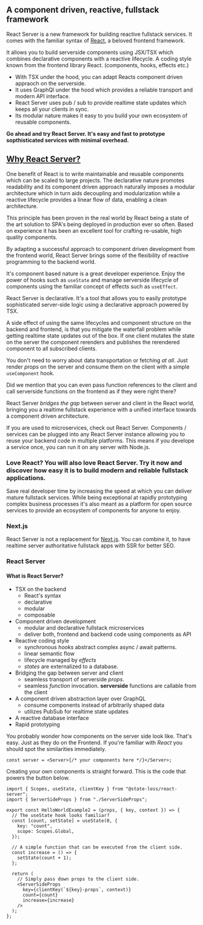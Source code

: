## A component driven, reactive, fullstack framework

React Server is a new framework for building reactive fullstack services. It comes with the familiar syntax of [React](https://react.dev/), a beloved frontend framework.

It allows you to build serverside components using JSX/TSX which combines declarative components with a reactive lifecycle. A coding style known from the frontend library React. (components, hooks, effects etc.)

- With TSX under the hood, you can adapt Reacts component driven appraoch on the serverside.
- It uses GraphQl under the hood which provides a reliable transport and modern API interface.
- React Server uses pub / sub to provide realtime state updates which keeps all your clients in sync.
- Its modular nature makes it easy to you build your own ecosystem of reusable components.

**Go ahead and try React Server. It's easy and fast to prototype sopthisticated services with minimal overhead.**

## [Why React Server?](/why)

One benefit of React is to write maintainable and reusable components which can be scaled to large projects. The declarative nature promotes readability and its component driven approach naturally imposes a modular architecture which in turn aids decoupling and modularization while a reactive lifecycle provides a linear flow of data, enabling a clean architecture.

This principle has been proven in the real world by React being a state of the art solution to SPA's being deployed in production ever so often. Based on experience it has been an excellent tool for crafting re-usable, high quality components.

By adapting a successful approach to component driven development from the frontend world, React Server brings some of the flexibility of reactive programming to the backend world.

It's component based nature is a great developer experience.
Enjoy the power of hooks such as `useState` and manage serverside lifecycle of components using the familiar concept of effects such as `useEffect`.

React Server is declarative. It's a tool that allows you to easily prototype sophisticated server-side logic using a declarative approach powered by TSX.

A side effect of using the same lifecycles and component structure on the backend and frontend, is that you mitigate the waterfall problem while getting realtime state updates out of the box. If one client mutates the state on the server the component rerenders and publishes the rerendered component to all subscribed clients.

You don't need to worry about data transportation or fetching _at all_. Just render _props_ on the server and consume them on the client with a simple `useComponent` hook.

Did we mention that you can even pass function references to the client and call serverside functions on the frontend as if they were right there?

React Server _bridges the gap_ between server and client in the React world, bringing you a realtime fullstack experience with a unified interface towards a component driven architecture.

If you are used to microservices, check out React Server. Components / services can be plugged into any React Server instance allowing you to reuse your backend code in multiple platforms. This means if you develope a service once, you can run it on any server with Node.js.

### Love React? You will also love React Server. Try it now and discover how **easy** it is to build modern and reliable fullstack applications.

Save real developer time by increasing the speed at which you can deliver mature fullstack services. While being exceptional at rapidly prototyping complex business processes it's also meant as a platform for open source services to provide an ecosystem of components for anyone to enjoy.

### Next.js

React Server is not a replacement for [Next.js](/faq). You can combine it, to have realtime server authoritative fullstack apps with SSR for better SEO.

### React Server

#### What is React Server?

- TSX on the backend
  - React's syntax
  - declarative
  - modular
  - composable
- Component driven development
  - modular and declarative fullstack microservices
  - deliver both, frontend and backend code using components as API
- Reactive coding style
  - synchronous _hooks_ abstract complex async / await patterns.
  - linear semantic flow
  - lifecycle managed by _effects_
  - _states_ are externalized to a database.
- Bridging the gap between server and client
  - seamless transport of serverside _props_.
  - seamless _function_ invocation. **serverside** functions are callable from the client
- A component driven abstraction layer over GraphQL
  - consume components instead of arbitrarily shaped data
  - utilizes PubSub for realtime state updates
- A reactive database interface
- Rapid prototyping

You probably wonder how components on the server side look like. That's easy. Just as they do on the Frontend. If you're familiar with _React_ you should spot the similarities immediately.

```tsx
const server = <Server>{/* your components here */}</Server>;
```

Creating your own components is straight forward. This is the code that powers the button below.

```tsx
import { Scopes, useState, clientKey } from "@state-less/react-server";
import { ServerSideProps } from "./ServerSideProps";

export const HelloWorldExample2 = (props, { key, context }) => {
  // The useState hook looks familiar?
  const [count, setState] = useState(0, {
    key: "count",
    scope: Scopes.Global,
  });

  // A simple function that can be executed from the client side.
  const increase = () => {
    setState(count + 1);
  };

  return (
    // Simply pass down props to the client side.
    <ServerSideProps
      key={clientKey(`${key}-props`, context)}
      count={count}
      increase={increase}
    />
  );
};
```
